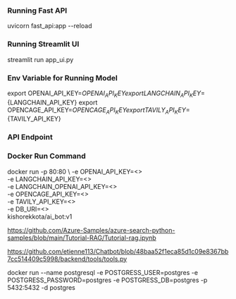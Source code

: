 ### Running Fast API
uvicorn fast_api:app --reload  


### Running Streamlit UI
streamlit run app_ui.py       


### Env Variable for Running Model
export OPENAI_API_KEY=${OPENAI_API_KEY}
export LANGCHAIN_API_KEY=${LANGCHAIN_API_KEY}
export OPENCAGE_API_KEY=${OPENCAGE_API_KEY}
export TAVILY_API_KEY=${TAVILY_API_KEY}


### API Endpoint


### Docker Run Command
docker run -p 80:80  \     -e OPENAI_API_KEY=<> \
     -e LANGCHAIN_API_KEY=<> \
     -e LANGCHAIN_OPENAI_API_KEY=<> \
     -e OPENCAGE_API_KEY=<>  \
     -e TAVILY_API_KEY=<> \
     -e DB_URI=<> \
        kishorekkota/ai_bot:v1



https://github.com/Azure-Samples/azure-search-python-samples/blob/main/Tutorial-RAG/Tutorial-rag.ipynb


https://github.com/etienne113/Chatbot/blob/48baa52f1eca85d1c09e8367bb7cc514409c5998/backend/tools/tools.py

docker run  --name postgresql -e POSTGRESS_USER=postgres -e POSTGRESS_PASSWORD=postgres -e POSTGRESS_DB=postgres -p 5432:5432 -d postgres
